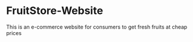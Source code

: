 # FruitStore-Website

This is an e-commerce website for consumers to get fresh fruits at cheap prices
